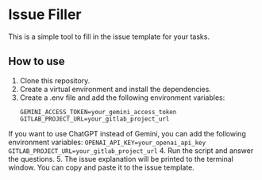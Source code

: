 # Issue Filler
This is a simple tool to fill in the issue template for your tasks.

## How to use
1. Clone this repository.
2. Create a virtual environment and install the dependencies.
3. Create a .env file and add the following environment variables:
    ```
    GEMINI_ACCESS_TOKEN=your_gemini_access_token
    GITLAB_PROJECT_URL=your_gitlab_project_url
    ```
If you want to use ChatGPT instead of Gemini, you can add the following environment variables:
    ```
    OPENAI_API_KEY=your_openai_api_key
    GITLAB_PROJECT_URL=your_gitlab_project_url
    ```
4. Run the script and answer the questions.
5. The issue explanation will be printed to the terminal window. You can copy and paste it to the issue template.
